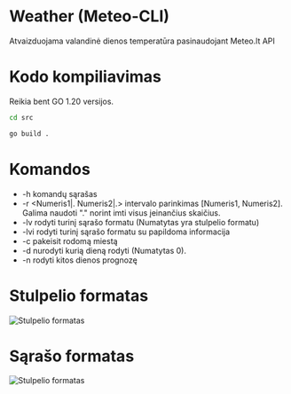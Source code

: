 # Weather (Meteo-CLI)
Atvaizduojama valandinė dienos temperatūra pasinaudojant Meteo.lt API

# Kodo kompiliavimas
Reikia bent GO 1.20 versijos.
```sh
cd src
```
```sh
go build .
```

# Komandos
 - -h komandų sąrašas
 - -r <Numeris1|. Numeris2|.> intervalo parinkimas [Numeris1, Numeris2]. Galima naudoti "." norint imti visus įeinančius skaičius.
 - -lv rodyti turinį sąrašo formatu (Numatytas yra stulpelio formatu)
 - -lvi rodyti turinį sąrašo formatu su papildoma informacija
 - -c <Miesto pavadinimas> pakeisit rodomą miestą
 - -d <Numeris> nurodyti kurią dieną rodyti (Numatytas 0). 
 - -n rodyti kitos dienos prognozę

# Stulpelio formatas
![Stulpelio formatas](https://github.com/RainbowDog98/Meteo-CLI/blob/master/cmd/weather/weather%20cloumn.png)
# Sąrašo formatas
![Stulpelio formatas](https://github.com/RainbowDog98/Meteo-CLI/blob/master/cmd/weather/weather%20list.png)

